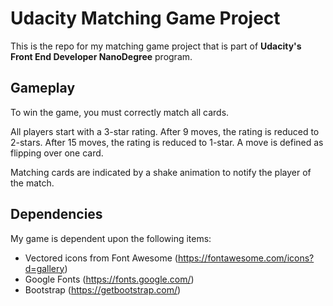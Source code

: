 # Udacity Matching Game Project

This is the repo for my matching game project that is part of **Udacity's Front End Developer NanoDegree** program.

## Gameplay

To win the game, you must correctly match all cards.

All players start with a 3-star rating. After 9 moves, the rating is reduced to 2-stars. After 15 moves, the rating is reduced to 1-star. A move is defined as flipping over one card.

Matching cards are indicated by a shake animation to notify the player of the match.

## Dependencies

My game is dependent upon the following items:

- Vectored icons from Font Awesome (https://fontawesome.com/icons?d=gallery)
- Google Fonts (https://fonts.google.com/)
- Bootstrap (https://getbootstrap.com/)
